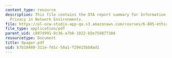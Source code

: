```yaml
---
content_type: resource
description: This file contains the OTA report summary for Information Security and
  Privacy in Network Environments.
file: https://ol-ocw-studio-app-qa.s3.amazonaws.com/courses/6-805-ethics-and-the-law-on-the-electronic-frontier-fall-2005/b7b10480311ef01c58a1f29415bb8ad1_8pager.pdf
file_type: application/pdf
parent_uid: c807d991-0c36-a7b6-1022-b5e758877384
resourcetype: Document
title: 8pager.pdf
uid: b7b10480-311e-f01c-58a1-f29415bb8ad1
---
```

